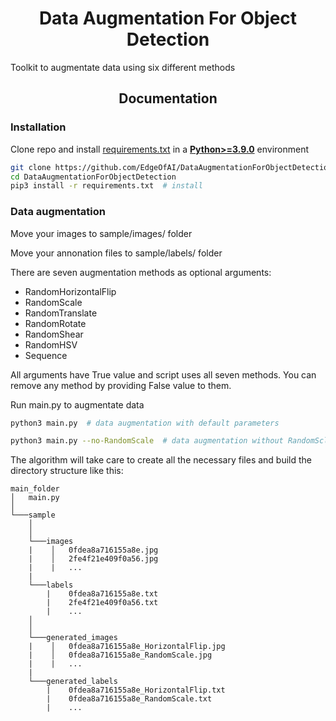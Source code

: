 # <div align="center">Data Augmentation For Object Detection</div>
Toolkit to augmentate data using six different methods

## <div align="center">Documentation</div>

### Installation
Clone repo and install [requirements.txt](https://github.com/EdgeOfAI/DataAugmentationForObjectDetection/blob/main/requirements.txt) in a
[**Python>=3.9.0**](https://www.python.org/) environment

```bash
git clone https://github.com/EdgeOfAI/DataAugmentationForObjectDetection.git  # clone
cd DataAugmentationForObjectDetection
pip3 install -r requirements.txt  # install
```
### Data augmentation

Move your images to sample/images/ folder

Move your annonation files to sample/labels/ folder

There are seven augmentation methods as optional arguments:
  - RandomHorizontalFlip
  - RandomScale
  - RandomTranslate
  - RandomRotate
  - RandomShear
  - RandomHSV
  - Sequence 

All arguments have True value and script uses all seven methods. You can remove any method by providing False value to them.


Run main.py to augmentate data
```bash
python3 main.py  # data augmentation with default parameters
```
```bash
python3 main.py --no-RandomScale  # data augmentation without RandomSclae method
```

The algorithm will take care to create all the necessary files and build the directory structure like this:
```
main_folder
│   main.py
│
└───sample
    │   
    │
    └───images
    |    │   0fdea8a716155a8e.jpg
    |    │   2fe4f21e409f0a56.jpg
    |    |   ...
    |
    └───labels
        |    0fdea8a716155a8e.txt
        |    2fe4f21e409f0a56.txt
        |    ...
    │   
    │
    └───generated_images
    |    │   0fdea8a716155a8e_HorizontalFlip.jpg
    |    │   0fdea8a716155a8e_RandomScale.jpg
    |    |   ...
    |
    └───generated_labels
        |    0fdea8a716155a8e_HorizontalFlip.txt
        |    0fdea8a716155a8e_RandomScale.txt
        |    ...
```  
